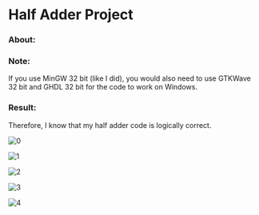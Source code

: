 # Half Adder Project

### About:

### Note:
If you use MinGW 32 bit (like I did), you would also need to use GTKWave 32 bit and GHDL 32 bit for the code to work on Windows. 

### Result:
Therefore, I know that my half adder code is logically correct. 

![0](https://user-images.githubusercontent.com/89553126/136716713-9a4b099c-b1db-4485-95f8-7093f68bfaea.PNG)

![1](https://user-images.githubusercontent.com/89553126/136716714-3cd6131b-36d9-4e3d-9847-868f1597bd40.PNG)

![2](https://user-images.githubusercontent.com/89553126/136716716-8e8b0e60-3517-4d14-bfea-a43b0c669565.PNG)

![3](https://user-images.githubusercontent.com/89553126/136716718-9e2f2e1e-73aa-496c-b7cf-5f4da912e051.PNG)

![4](https://user-images.githubusercontent.com/89553126/136716719-2ea3dd1f-6f07-483d-bf26-dab53e9f42a9.PNG)
